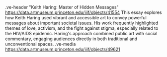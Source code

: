 .ve-header "Keith Haring: Master of Hidden Messages" https://data.artmuseum.princeton.edu/iiif/objects/41554
This essay explores how Keith Haring used vibrant and accessible art to convey powerful messages about important societal issues. His work frequently highlighted themes of love, activism, and the fight against stigma, especially related to the HIV/AIDS epidemic. Haring's approach combined public art with social commentary, engaging audiences directly in both traditional and unconventional spaces.
.ve-media https://data.artmuseum.princeton.edu/iiif/objects/49621